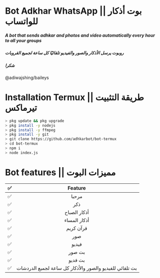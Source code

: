 #  Bot Adkhar WhatsApp || بوت أذكار للواتساب
##### A bot that sends adhkar and photos and video automatically every hour to all your groups
##### روبوت يرسل الأذكار والصور والفيديو تلقائيًا كل ساعة لجميع القروبات
##### شكرا
 @adiwajshing/baileys

#####


# Installation Termux || طريقة التثبيت تيرماكس

```bash
> pkg update && pkg upgrade
> pkg install -y nodejs
> pkg install -y ffmpeg
> pkg install -y git
> git clone https://github.com/adhkarbot/bot-termux
> cd bot-termux
> npm i
> node index.js
```

# Bot features || مميزات البوت

|        ✅        |                Feature           |
| :-------------: | :------------------------------: | 
|       ✅        | مرحبا                                |
|       ✅        | ذكر                                  |
|       ✅        | أذكار الصباح                          |
|       ✅        | أذكار المساء                          |
|       ✅        | قرآن كريم                             |
|       ✅        | صور                                  |
|       ✅        | فيديو                                |
|       ✅        | بث صور ||  bc                             |
|       ✅        | بث فديو ||  bcv                             |
|       ✅        | بث تلقائي للفيديو والصور والأذكار كل ساعة لجميع الدردشات                                |
